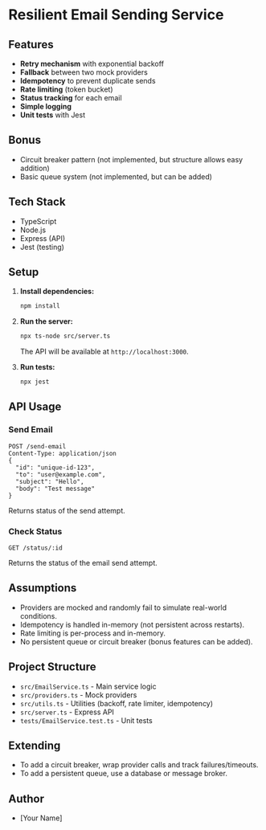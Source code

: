 # Resilient Email Sending Service

## Features

- **Retry mechanism** with exponential backoff
- **Fallback** between two mock providers
- **Idempotency** to prevent duplicate sends
- **Rate limiting** (token bucket)
- **Status tracking** for each email
- **Simple logging**
- **Unit tests** with Jest

## Bonus

- Circuit breaker pattern (not implemented, but structure allows easy addition)
- Basic queue system (not implemented, but can be added)

## Tech Stack

- TypeScript
- Node.js
- Express (API)
- Jest (testing)

## Setup

1. **Install dependencies:**
   ```sh
   npm install
   ```
2. **Run the server:**

   ```sh
   npx ts-node src/server.ts
   ```

   The API will be available at `http://localhost:3000`.

3. **Run tests:**
   ```sh
   npx jest
   ```

## API Usage

### Send Email

```
POST /send-email
Content-Type: application/json
{
  "id": "unique-id-123",
  "to": "user@example.com",
  "subject": "Hello",
  "body": "Test message"
}
```

Returns status of the send attempt.

### Check Status

```
GET /status/:id
```

Returns the status of the email send attempt.

## Assumptions

- Providers are mocked and randomly fail to simulate real-world conditions.
- Idempotency is handled in-memory (not persistent across restarts).
- Rate limiting is per-process and in-memory.
- No persistent queue or circuit breaker (bonus features can be added).

## Project Structure

- `src/EmailService.ts` - Main service logic
- `src/providers.ts` - Mock providers
- `src/utils.ts` - Utilities (backoff, rate limiter, idempotency)
- `src/server.ts` - Express API
- `tests/EmailService.test.ts` - Unit tests

## Extending

- To add a circuit breaker, wrap provider calls and track failures/timeouts.
- To add a persistent queue, use a database or message broker.

## Author

- [Your Name]
